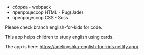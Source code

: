 * сборка - webpack
* препроцессор HTML - Pug(Jade)
* препроцессор CSS -  Scss

Please check branch english-for-kids for code.

This app helps children to study english using cards.

The app is here: https://adelinyshka-english-for-kids.netlify.app/

